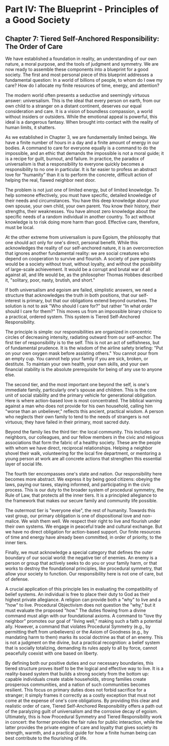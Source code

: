# Part IV: The Blueprint - Principles of a Good Society

## Chapter 7: Tiered Self-Anchored Responsibility: The Order of Care

We have established a foundation in reality, an understanding of our own nature, a moral purpose, and the tools of judgment and symmetry. We are now ready to assemble these components into a blueprint for a good society. The first and most personal piece of this blueprint addresses a fundamental question: In a world of billions of people, to whom do I owe my care? How do I allocate my finite resources of time, energy, and attention?

The modern world often presents a seductive and seemingly virtuous answer: universalism. This is the ideal that every person on earth, from our own child to a stranger on a distant continent, deserves our equal consideration and care. It is a vision of boundless compassion, a world without insiders or outsiders. While the emotional appeal is powerful, this ideal is a dangerous fantasy. When brought into contact with the reality of human limits, it shatters.

As we established in Chapter 3, we are fundamentally limited beings. We have a finite number of hours in a day and a finite amount of energy in our bodies. A command to care for everyone equally is a command to do the impossible, and an ethic that demands the impossible is not a moral guide; it is a recipe for guilt, burnout, and failure. In practice, the paradox of universalism is that a responsibility to everyone quickly becomes a responsibility to no one in particular. It is far easier to profess an abstract love for "humanity" than it is to perform the concrete, difficult action of helping the real, flawed neighbor next door.

The problem is not just one of limited energy, but of limited knowledge. To help someone effectively, you must have specific, detailed knowledge of their needs and circumstances. You have this deep knowledge about your own spouse, your own child, your own parent. You know their history, their strengths, their weaknesses. You have almost zero knowledge about the specific needs of a random individual in another country. To act without knowledge is to risk doing more harm than good. Effective care, therefore, must be local.

At the other extreme from universalism is pure Egoism, the philosophy that one should act only for one's direct, personal benefit. While this acknowledges the reality of our self-anchored nature, it is an overcorrection that ignores another fundamental reality: we are social creatures who depend on cooperation to survive and flourish. A society of pure egoists would be a society without trust, without loyalty, and without the possibility of large-scale achievement. It would be a corrupt and brutal war of all against all, and life would be, as the philosopher Thomas Hobbes described it, "solitary, poor, nasty, brutish, and short."

If both universalism and egoism are failed, simplistic answers, we need a structure that acknowledges the truth in both positions, that our self-interest is primary, but that our obligations extend beyond ourselves. The solution is not to ask "Who should I care for?" but rather "In what *order* should I care for them?" This moves us from an impossible binary choice to a practical, ordered system. This system is Tiered Self-Anchored Responsibility.

The principle is simple: our responsibilities are organized in concentric circles of decreasing intensity, radiating outward from our self-anchor. The first tier of responsibility is to the self. This is not an act of selfishness, but of fundamental prudence. It is the wisdom of the airline safety briefing: "Put on your own oxygen mask before assisting others." You cannot pour from an empty cup. You cannot help your family if you are sick, broken, or destitute. To maintain your own health, your own skills, and your own financial stability is the absolute prerequisite for being of any use to anyone else.

The second tier, and the most important one beyond the self, is one's immediate family, particularly one's spouse and children. This is the core unit of social stability and the primary vehicle for generational obligation. Here is where action-based love is most concentrated. The biblical warning against a man who does not provide for his own household, calling him "worse than an unbeliever," reflects this ancient, practical wisdom. A person who neglects their own family to tend to the needs of strangers is not virtuous; they have failed in their primary, most sacred duty.

Beyond the family lies the third tier: the local community. This includes our neighbors, our colleagues, and our fellow members in the civic and religious associations that form the fabric of a healthy society. These are the people with whom we have direct, reciprocal relationships. Helping a neighbor shovel their walk, volunteering for the local fire department, or mentoring a young person at work are all concrete actions that strengthen this essential layer of social life.

The fourth tier encompasses one's state and nation. Our responsibility here becomes more abstract. We express it by being good citizens: obeying the laws, paying our taxes, staying informed, and participating in the civic process. This is our duty to the broader system of procedural symmetry, the Rule of Law, that protects all the inner tiers. It is a principled allegiance to the framework that makes our secure family and community life possible.

The outermost tier is "everyone else", the rest of humanity. Towards this vast group, our primary obligation is one of dispositional love and non-malice. We wish them well. We respect their right to live and flourish under their own systems. We engage in peaceful trade and cultural exchange. But we have no direct obligation for action-based support. Our finite resources of time and energy have already been committed, in order of priority, to the inner tiers.

Finally, we must acknowledge a special category that defines the outer boundary of our social world: the negative tier of enemies. An enemy is a person or group that actively seeks to do you or your family harm, or that works to destroy the foundational principles, like procedural symmetry, that allow your society to function. Our responsibility here is not one of care, but of defense.

A crucial application of this principle lies in evaluating the compatibility of belief systems. An individual is free to place their duty to God as their highest private allegiance. A religion can provide both a "why" to live and a "how" to live. Procedural Objectivism does not question the "why," but it must evaluate the proposed "how." The duties flowing from a divine command must align with our foundational axioms. A command to "love thy neighbor" promotes our goal of "living well," making such a faith a potential ally. However, a command that violates Procedural Symmetry (e.g., by permitting theft from unbelievers) or the Axiom of Goodness (e.g., by mandating harm to them) marks its social doctrine as that of an enemy. This is not a judgment on the divine, but a practical recognition: a belief system that is socially totalizing, demanding its rules apply to all by force, cannot peacefully coexist with one based on liberty.

By defining both our positive duties and our necessary boundaries, this tiered structure proves itself to be the logical and effective way to live. It is a reality-based system that builds a strong society from the bottom up: capable individuals create stable households, strong families create prosperous communities, and a nation of such communities becomes resilient. This focus on primary duties does not forbid sacrifice for a stranger; it simply frames it correctly as a costly exception that must not come at the expense of one's core obligations. By providing this clear and realistic order of care, Tiered Self-Anchored Responsibility offers a path out of the paralyzing guilt of universalism and the corrosive decay of egoism. Ultimately, this is how Procedural Symmetry and Tiered Responsibility work in concert: the former provides the fair rules for public interaction, while the latter provides the private engine of care and loyalty that gives society its strength, warmth, and a practical guide for how a finite human being can best contribute to the flourishing of life.
